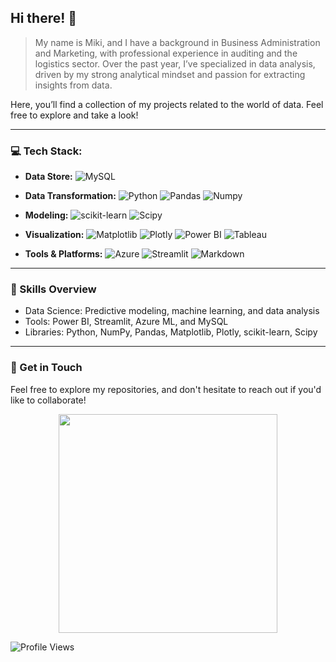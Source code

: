 ## Hi there! 👋  
> My name is Miki, and I have a background in Business Administration and Marketing, with professional experience in auditing and the logistics sector. Over the past year, I’ve specialized in data analysis, driven by my strong analytical mindset and passion for extracting insights from data. 

Here, you’ll find a collection of my projects related to the world of data. Feel free to explore and take a look!


---

### 💻 Tech Stack:

- **Data Store:**
  ![MySQL](https://img.shields.io/badge/MySQL-005C84?style=for-the-badge&logo=mysql&logoColor=white)

- **Data Transformation:**
  ![Python](https://img.shields.io/badge/python-3670A0?style=for-the-badge&logo=python&logoColor=ffdd54) 
  ![Pandas](https://img.shields.io/badge/Pandas-2C2D72?style=for-the-badge&logo=pandas&logoColor=white) 
  ![Numpy](https://img.shields.io/badge/Numpy-777BB4?style=for-the-badge&logo=numpy&logoColor=white)

- **Modeling:**
  ![scikit-learn](https://img.shields.io/badge/scikit--learn-F7931E?style=for-the-badge&logo=scikit-learn&logoColor=white) 
  ![Scipy](https://img.shields.io/badge/Scipy-8CAAE6?style=for-the-badge&logo=scipy&logoColor=white)

- **Visualization:**
  ![Matplotlib](https://img.shields.io/badge/Matplotlib-3776AB?style=for-the-badge&logo=python&logoColor=white)
  ![Plotly](https://img.shields.io/badge/Plotly-239120?style=for-the-badge&logo=plotly&logoColor=white) 
  ![Power BI](https://img.shields.io/badge/PowerBI-F2C811?style=for-the-badge&logo=Power%20BI&logoColor=white)
  ![Tableau](https://img.shields.io/badge/Tableau-E97627?style=for-the-badge&logo=Tableau&logoColor=white)

- **Tools & Platforms:**
  ![Azure](https://img.shields.io/badge/Microsoft%20Azure-0089D6?style=for-the-badge&logo=microsoft-azure&logoColor=white) 
  ![Streamlit](https://img.shields.io/badge/Streamlit-FF4B4B?style=for-the-badge&logo=streamlit&logoColor=white)
  ![Markdown](https://img.shields.io/badge/Markdown-000000?style=for-the-badge&logo=markdown&logoColor=white)

---

### 🚀 Skills Overview

- Data Science: Predictive modeling, machine learning, and data analysis
- Tools: Power BI, Streamlit, Azure ML, and MySQL
- Libraries: Python, NumPy, Pandas, Matplotlib, Plotly, scikit-learn, Scipy

---

### 💬 Get in Touch

Feel free to explore my repositories, and don't hesitate to reach out if you'd like to collaborate!

<center><img src="https://media3.giphy.com/media/wwg1suUiTbCY8H8vIA/200w.gif?cid=6c09b952gsfdkww7lcik3pihbizc06we19siuhoqixnuoc6j&ep=v1_gifs_search&rid=200w.gif&ct=g" width="350" height="350"></center>

![Profile Views](https://komarev.com/ghpvc/?username=mikiserra&color=brightgreen)

